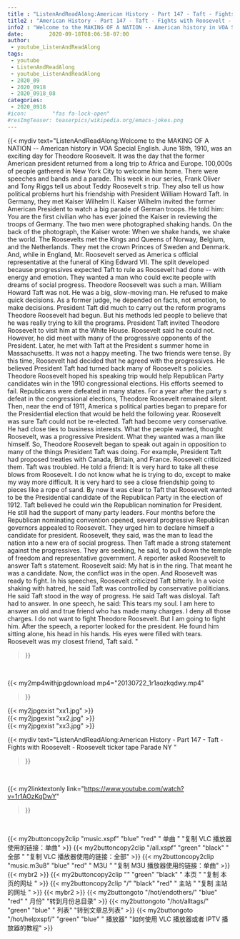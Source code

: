 ```yaml
---
title : "ListenAndReadAlong:American History - Part 147 - Taft - Fights with Roosevelt - Roosevelt ticker tape Parade NY "
title2 : "American History - Part 147 - Taft - Fights with Roosevelt - Roosevelt ticker tape Parade NY "
info2 : "Welcome to the MAKING OF A NATION -- American history in VOA Special English. June 18th, 1910, was an exciting day for Theodore Roosevelt. It was the day that the former American president returned from a long trip to Africa and Europe. 100,000s of people gathered in New York City to welcome him home. There were speeches and bands and a parade. This week in our series, Frank Oliver and Tony Riggs tell us about Teddy Roosevelt s trip. They also tell us how political problems hurt his friendship with President William Howard Taft. In Germany, they met Kaiser Wilhelm II. Kaiser Wilhelm invited the former American President to watch a big parade of German troops. He told him:  You are the first civilian who has ever joined the Kaiser in reviewing the troops of Germany.  The two men were photographed shaking hands. On the back of the photograph, the Kaiser wrote:  When we shake hands, we shake the world.  The Roosevelts met the Kings and Queens of Norway, Belgium, and the Netherlands. They met the crown Princes of Sweden and Denmark. And, while in England, Mr. Roosevelt served as America s official representative at the funeral of King Edward VII. The split developed because progressives expected Taft to rule as Roosevelt had done -- with energy and emotion. They wanted a man who could excite people with dreams of social progress. Theodore Roosevelt was such a man. William Howard Taft was not. He was a big, slow-moving man. He refused to make quick decisions. As a former judge, he depended on facts, not emotion, to make decisions. President Taft did much to carry out the reform programs Theodore Roosevelt had begun. But his methods led people to believe that he was really trying to kill the programs. President Taft invited Theodore Roosevelt to visit him at the White House. Roosevelt said he could not. However, he did meet with many of the progressive opponents of the President. Later, he met with Taft at the President s summer home in Massachusetts. It was not a happy meeting. The two friends were tense. By this time, Roosevelt had decided that he agreed with the progressives. He believed President Taft had turned back many of Roosevelt s policies.    Theodore Roosevelt hoped his speaking trip would help Republican Party candidates win in the 1910 congressional elections. His efforts seemed to fail. Republicans were defeated in many states. For a year after the party s defeat in the congressional elections, Theodore Roosevelt remained silent. Then, near the end of 1911, America s political parties began to prepare for the Presidential election that would be held the following year. Roosevelt was sure Taft could not be re-elected. Taft had become very conservative. He had close ties to business interests. What the people wanted, thought Roosevelt, was a progressive President. What they wanted was a man like himself. So, Theodore Roosevelt began to speak out again in opposition to many of the things President Taft was doing. For example, President Taft had proposed treaties with Canada, Britain, and France. Roosevelt criticized them.  Taft was troubled. He told a friend:  It is very hard to take all these blows from Roosevelt. I do not know what he is trying to do, except to make my way more difficult. It is very hard to see a close friendship going to pieces like a rope of sand.  By now it was clear to Taft that Roosevelt wanted to be the Presidential candidate of the Republican Party in the election of 1912.  Taft believed he could win the Republican nomination for President. He still had the support of many party leaders.  Four months before the Republican nominating convention opened, several progressive Republican governors appealed to Roosevelt. They urged him to declare himself a candidate for president. Roosevelt, they said, was the man to lead the nation into a new era of social progress. Then Taft made a strong statement against the progressives.  They are seeking,  he said,  to pull down the temple of freedom and representative government.  A reporter asked Roosevelt to answer Taft s statement. Roosevelt said:  My hat is in the ring.  That meant he was a candidate. Now, the conflict was in the open. And Roosevelt was ready to fight.  In his speeches, Roosevelt criticized Taft bitterly. In a voice shaking with hatred, he said Taft was controlled by conservative politicians. He said Taft stood in the way of progress. He said Taft was disloyal. Taft had to answer. In one speech, he said:  This tears my soul. I am here to answer an old and true friend who has made many charges. I deny all those charges. I do not want to fight Theodore Roosevelt. But I am going to fight him.  After the speech, a reporter looked for the president. He found him sitting alone, his head in his hands. His eyes were filled with tears.  Roosevelt was my closest friend,  Taft said. "
date:        2020-09-18T08:06:58-07:00
author:
 - youtube_ListenAndReadAlong
tags:
 - youtube
 - ListenAndReadAlong
 - youtube_ListenAndReadAlong
 - 2020_09
 - 2020_0918
 - 2020_0918_08
categories:
 - 2020_0918
#icon:        "fas fa-lock-open"
#resImgTeaser: teaserpics/wikipedia.org/emacs-jokes.png
---
```


{{< mydiv text="ListenAndReadAlong:Welcome to the MAKING OF A NATION -- American history in VOA Special English. June 18th, 1910, was an exciting day for Theodore Roosevelt. It was the day that the former American president returned from a long trip to Africa and Europe. 100,000s of people gathered in New York City to welcome him home. There were speeches and bands and a parade. This week in our series, Frank Oliver and Tony Riggs tell us about Teddy Roosevelt s trip. They also tell us how political problems hurt his friendship with President William Howard Taft. In Germany, they met Kaiser Wilhelm II. Kaiser Wilhelm invited the former American President to watch a big parade of German troops. He told him:  You are the first civilian who has ever joined the Kaiser in reviewing the troops of Germany.  The two men were photographed shaking hands. On the back of the photograph, the Kaiser wrote:  When we shake hands, we shake the world.  The Roosevelts met the Kings and Queens of Norway, Belgium, and the Netherlands. They met the crown Princes of Sweden and Denmark. And, while in England, Mr. Roosevelt served as America s official representative at the funeral of King Edward VII. The split developed because progressives expected Taft to rule as Roosevelt had done -- with energy and emotion. They wanted a man who could excite people with dreams of social progress. Theodore Roosevelt was such a man. William Howard Taft was not. He was a big, slow-moving man. He refused to make quick decisions. As a former judge, he depended on facts, not emotion, to make decisions. President Taft did much to carry out the reform programs Theodore Roosevelt had begun. But his methods led people to believe that he was really trying to kill the programs. President Taft invited Theodore Roosevelt to visit him at the White House. Roosevelt said he could not. However, he did meet with many of the progressive opponents of the President. Later, he met with Taft at the President s summer home in Massachusetts. It was not a happy meeting. The two friends were tense. By this time, Roosevelt had decided that he agreed with the progressives. He believed President Taft had turned back many of Roosevelt s policies.    Theodore Roosevelt hoped his speaking trip would help Republican Party candidates win in the 1910 congressional elections. His efforts seemed to fail. Republicans were defeated in many states. For a year after the party s defeat in the congressional elections, Theodore Roosevelt remained silent. Then, near the end of 1911, America s political parties began to prepare for the Presidential election that would be held the following year. Roosevelt was sure Taft could not be re-elected. Taft had become very conservative. He had close ties to business interests. What the people wanted, thought Roosevelt, was a progressive President. What they wanted was a man like himself. So, Theodore Roosevelt began to speak out again in opposition to many of the things President Taft was doing. For example, President Taft had proposed treaties with Canada, Britain, and France. Roosevelt criticized them.  Taft was troubled. He told a friend:  It is very hard to take all these blows from Roosevelt. I do not know what he is trying to do, except to make my way more difficult. It is very hard to see a close friendship going to pieces like a rope of sand.  By now it was clear to Taft that Roosevelt wanted to be the Presidential candidate of the Republican Party in the election of 1912.  Taft believed he could win the Republican nomination for President. He still had the support of many party leaders.  Four months before the Republican nominating convention opened, several progressive Republican governors appealed to Roosevelt. They urged him to declare himself a candidate for president. Roosevelt, they said, was the man to lead the nation into a new era of social progress. Then Taft made a strong statement against the progressives.  They are seeking,  he said,  to pull down the temple of freedom and representative government.  A reporter asked Roosevelt to answer Taft s statement. Roosevelt said:  My hat is in the ring.  That meant he was a candidate. Now, the conflict was in the open. And Roosevelt was ready to fight.  In his speeches, Roosevelt criticized Taft bitterly. In a voice shaking with hatred, he said Taft was controlled by conservative politicians. He said Taft stood in the way of progress. He said Taft was disloyal. Taft had to answer. In one speech, he said:  This tears my soul. I am here to answer an old and true friend who has made many charges. I deny all those charges. I do not want to fight Theodore Roosevelt. But I am going to fight him.  After the speech, a reporter looked for the president. He found him sitting alone, his head in his hands. His eyes were filled with tears.  Roosevelt was my closest friend,  Taft said. "
>}}
<br>


{{< my2mp4withjpgdownload mp4="20130722_1r1aozkqdwy.mp4"
>}}

{{< my2jpgexist "xx1.jpg" >}}<br>
{{< my2jpgexist "xx2.jpg" >}}<br>
{{< my2jpgexist "xx3.jpg" >}}<br>



{{< mydiv text="ListenAndReadAlong:American History - Part 147 - Taft - Fights with Roosevelt - Roosevelt ticker tape Parade NY "
>}}
<br>

{{< my2linktextonly link="https://www.youtube.com/watch?v=1r1AOzKqDwY"
>}}


<br>

{{< my2buttoncopy2clip "music.xspf"        "blue"   "red"    " 单曲 "  "复制 VLC 播放器使用的链接：单曲" >}} {{< my2buttoncopy2clip "/all.xspf"         "green"  "black"  " 全部 "  "复制 VLC 播放器使用的链接：全部" >}} {{< my2buttoncopy2clip "music.m3u8"        "blue"   "red"    " M3U  "    "复制 M3U 播放器使用的链接：单曲" >}} {{< mybr2 >}} {{< my2buttoncopy2clip ""                  "green"  "black"  " 本页 "    "复制 本页的网址 " >}} {{< my2buttoncopy2clip "/"                 "black"  "red"    " 主站 "    "复制 主站的网址 " >}} {{< mybr2 >}} {{< my2buttongoto      "/hot/endothers/"   "blue"   "red"    " 月份"   "转到月份总目录" >}} {{< my2buttongoto      "/hot/alltags/"     "green"  "blue"   " 列表"   "转到文章总列表" >}} {{< my2buttongoto      "/hot/helpxspf/"    "green"  "blue"   " 播放器" "如何使用 VLC 播放器或者 IPTV 播放器的教程" >}} 
